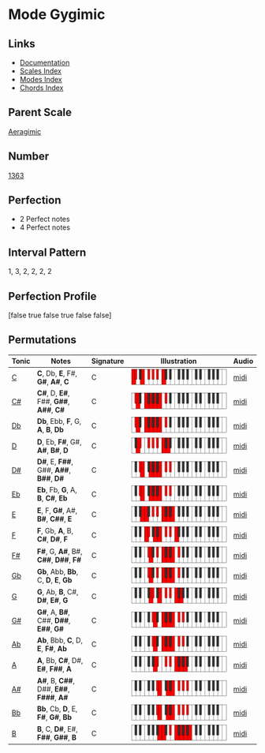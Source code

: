 # Mode Gygimic

## Links

- [Documentation](index.md)
- [Scales Index](Scales.md)
- [Modes Index](Modes.md)
- [Chords Index](Chords.md)

## Parent Scale

[Aeragimic](ScaleAeragimic.md)

## Number

[1363](https://ianring.com/musictheory/scales/1363)

## Perfection

- 2 Perfect notes
- 4 Perfect notes

## Interval Pattern

1, 3, 2, 2, 2, 2

## Perfection Profile

[false true false true false false]

## Permutations

| Tonic | Notes | Signature | Illustration | Audio |
|-------|-------|-----------|--------------|-------|
| [C](ModeCNaturalGygimic.md) | **C**, Db, **E**, F#, **G#**, **A#**, **C** | C | ![CNaturalGygimic](ModeCNaturalGygimic.png) | [midi](https://github.com/edipermadi/music/blob/main/docs/ModeCNaturalGygimic.mid?raw=true) |
| [C#](ModeCSharpGygimic.md) | **C#**, D, **E#**, F##, **G##**, **A##**, **C#** | C | ![CSharpGygimic](ModeCSharpGygimic.png) | [midi](https://github.com/edipermadi/music/blob/main/docs/ModeCSharpGygimic.mid?raw=true) |
| [Db](ModeDFlatGygimic.md) | **Db**, Ebb, **F**, G, **A**, **B**, **Db** | C | ![DFlatGygimic](ModeDFlatGygimic.png) | [midi](https://github.com/edipermadi/music/blob/main/docs/ModeDFlatGygimic.mid?raw=true) |
| [D](ModeDNaturalGygimic.md) | **D**, Eb, **F#**, G#, **A#**, **B#**, **D** | C | ![DNaturalGygimic](ModeDNaturalGygimic.png) | [midi](https://github.com/edipermadi/music/blob/main/docs/ModeDNaturalGygimic.mid?raw=true) |
| [D#](ModeDSharpGygimic.md) | **D#**, E, **F##**, G##, **A##**, **B##**, **D#** | C | ![DSharpGygimic](ModeDSharpGygimic.png) | [midi](https://github.com/edipermadi/music/blob/main/docs/ModeDSharpGygimic.mid?raw=true) |
| [Eb](ModeEFlatGygimic.md) | **Eb**, Fb, **G**, A, **B**, **C#**, **Eb** | C | ![EFlatGygimic](ModeEFlatGygimic.png) | [midi](https://github.com/edipermadi/music/blob/main/docs/ModeEFlatGygimic.mid?raw=true) |
| [E](ModeENaturalGygimic.md) | **E**, F, **G#**, A#, **B#**, **C##**, **E** | C | ![ENaturalGygimic](ModeENaturalGygimic.png) | [midi](https://github.com/edipermadi/music/blob/main/docs/ModeENaturalGygimic.mid?raw=true) |
| [F](ModeFNaturalGygimic.md) | **F**, Gb, **A**, B, **C#**, **D#**, **F** | C | ![FNaturalGygimic](ModeFNaturalGygimic.png) | [midi](https://github.com/edipermadi/music/blob/main/docs/ModeFNaturalGygimic.mid?raw=true) |
| [F#](ModeFSharpGygimic.md) | **F#**, G, **A#**, B#, **C##**, **D##**, **F#** | C | ![FSharpGygimic](ModeFSharpGygimic.png) | [midi](https://github.com/edipermadi/music/blob/main/docs/ModeFSharpGygimic.mid?raw=true) |
| [Gb](ModeGFlatGygimic.md) | **Gb**, Abb, **Bb**, C, **D**, **E**, **Gb** | C | ![GFlatGygimic](ModeGFlatGygimic.png) | [midi](https://github.com/edipermadi/music/blob/main/docs/ModeGFlatGygimic.mid?raw=true) |
| [G](ModeGNaturalGygimic.md) | **G**, Ab, **B**, C#, **D#**, **E#**, **G** | C | ![GNaturalGygimic](ModeGNaturalGygimic.png) | [midi](https://github.com/edipermadi/music/blob/main/docs/ModeGNaturalGygimic.mid?raw=true) |
| [G#](ModeGSharpGygimic.md) | **G#**, A, **B#**, C##, **D##**, **E##**, **G#** | C | ![GSharpGygimic](ModeGSharpGygimic.png) | [midi](https://github.com/edipermadi/music/blob/main/docs/ModeGSharpGygimic.mid?raw=true) |
| [Ab](ModeAFlatGygimic.md) | **Ab**, Bbb, **C**, D, **E**, **F#**, **Ab** | C | ![AFlatGygimic](ModeAFlatGygimic.png) | [midi](https://github.com/edipermadi/music/blob/main/docs/ModeAFlatGygimic.mid?raw=true) |
| [A](ModeANaturalGygimic.md) | **A**, Bb, **C#**, D#, **E#**, **F##**, **A** | C | ![ANaturalGygimic](ModeANaturalGygimic.png) | [midi](https://github.com/edipermadi/music/blob/main/docs/ModeANaturalGygimic.mid?raw=true) |
| [A#](ModeASharpGygimic.md) | **A#**, B, **C##**, D##, **E##**, **F###**, **A#** | C | ![ASharpGygimic](ModeASharpGygimic.png) | [midi](https://github.com/edipermadi/music/blob/main/docs/ModeASharpGygimic.mid?raw=true) |
| [Bb](ModeBFlatGygimic.md) | **Bb**, Cb, **D**, E, **F#**, **G#**, **Bb** | C | ![BFlatGygimic](ModeBFlatGygimic.png) | [midi](https://github.com/edipermadi/music/blob/main/docs/ModeBFlatGygimic.mid?raw=true) |
| [B](ModeBNaturalGygimic.md) | **B**, C, **D#**, E#, **F##**, **G##**, **B** | C | ![BNaturalGygimic](ModeBNaturalGygimic.png) | [midi](https://github.com/edipermadi/music/blob/main/docs/ModeBNaturalGygimic.mid?raw=true) |
